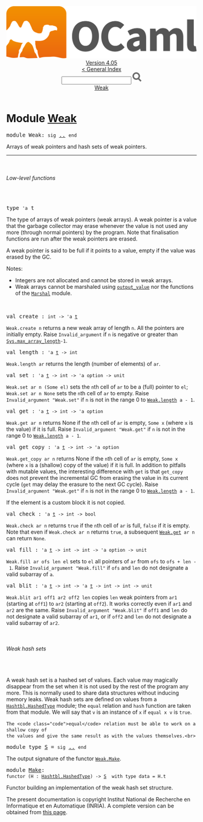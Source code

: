 <!-- ((! set title API !)) ((! set documentation !)) ((! set api !)) ((! set nobreadcrumb !)) -->
<div class="api"><header><nav class="toc brand"><a class="brand" href="https://ocaml.org/"><img src="colour-logo-gray.svg" class="svg" alt="OCaml"></a></nav><nav class="toc"><div class="toc_version"><a href="/docs" id="version-select">Version 4.05</a></div><a href="index.html">&lt; General Index</a><div class="api_search"><input type="text" name="apisearch" id="api_search" oninput="mySearch(false);" onkeypress="this.oninput();" onclick="this.oninput();" onpaste="this.oninput();">
<img src="search_icon.svg" alt="Search" class="svg" onclick="mySearch(false)"></div>
<div id="search_results"></div><div class="toc_title"><a href="#top">Weak</a></div><ul></ul></nav></header>

<h1>Module <a href="type_Weak.html">Weak</a></h1>

<pre><span class="keyword">module</span> Weak: <code class="code"><span class="keyword">sig</span></code> <a href="Weak.html">..</a> <code class="code"><span class="keyword">end</span></code></pre><div class="info module top">
Arrays of weak pointers and hash sets of weak pointers.<br>
</div>
<hr width="100%">
<br>
<h6 id="6_Lowlevelfunctions">Low-level functions</h6><br>

<pre><span id="TYPEt"><span class="keyword">type</span> <code class="type">'a</code> t</span> </pre>
<div class="info ">
The type of arrays of weak pointers (weak arrays).  A weak
   pointer is a value that the garbage collector may erase whenever
   the value is not used any more (through normal pointers) by the
   program.  Note that finalisation functions are run after the
   weak pointers are erased.
<p>

   A weak pointer is said to be full if it points to a value,
   empty if the value was erased by the GC.
</p><p>

   Notes:</p><ul>
<li>Integers are not allocated and cannot be stored in weak arrays.</li>
<li>Weak arrays cannot be marshaled using <a href="Pervasives.html#VALoutput_value"><code class="code">output_value</code></a>
     nor the functions of the <a href="Marshal.html"><code class="code"><span class="constructor">Marshal</span></code></a> module.</li>
</ul>
<br>
</div>


<pre><span id="VALcreate"><span class="keyword">val</span> create</span> : <code class="type">int -&gt; 'a <a href="Weak.html#TYPEt">t</a></code></pre><div class="info ">
<code class="code"><span class="constructor">Weak</span>.create&nbsp;n</code> returns a new weak array of length <code class="code">n</code>.
   All the pointers are initially empty.  Raise <code class="code"><span class="constructor">Invalid_argument</span></code>
   if <code class="code">n</code> is negative or greater than <a href="Sys.html#VALmax_array_length"><code class="code"><span class="constructor">Sys</span>.max_array_length</code></a><code class="code">-1</code>.<br>
</div>

<pre><span id="VALlength"><span class="keyword">val</span> length</span> : <code class="type">'a <a href="Weak.html#TYPEt">t</a> -&gt; int</code></pre><div class="info ">
<code class="code"><span class="constructor">Weak</span>.length&nbsp;ar</code> returns the length (number of elements) of
   <code class="code">ar</code>.<br>
</div>

<pre><span id="VALset"><span class="keyword">val</span> set</span> : <code class="type">'a <a href="Weak.html#TYPEt">t</a> -&gt; int -&gt; 'a option -&gt; unit</code></pre><div class="info ">
<code class="code"><span class="constructor">Weak</span>.set&nbsp;ar&nbsp;n&nbsp;(<span class="constructor">Some</span>&nbsp;el)</code> sets the <code class="code">n</code>th cell of <code class="code">ar</code> to be a
   (full) pointer to <code class="code">el</code>; <code class="code"><span class="constructor">Weak</span>.set&nbsp;ar&nbsp;n&nbsp;<span class="constructor">None</span></code> sets the <code class="code">n</code>th
   cell of <code class="code">ar</code> to empty.
   Raise <code class="code"><span class="constructor">Invalid_argument</span>&nbsp;<span class="string">"Weak.set"</span></code> if <code class="code">n</code> is not in the range
   0 to <a href="Weak.html#VALlength"><code class="code"><span class="constructor">Weak</span>.length</code></a><code class="code">&nbsp;a&nbsp;-&nbsp;1</code>.<br>
</div>

<pre><span id="VALget"><span class="keyword">val</span> get</span> : <code class="type">'a <a href="Weak.html#TYPEt">t</a> -&gt; int -&gt; 'a option</code></pre><div class="info ">
<code class="code"><span class="constructor">Weak</span>.get&nbsp;ar&nbsp;n</code> returns None if the <code class="code">n</code>th cell of <code class="code">ar</code> is
   empty, <code class="code"><span class="constructor">Some</span>&nbsp;x</code> (where <code class="code">x</code> is the value) if it is full.
   Raise <code class="code"><span class="constructor">Invalid_argument</span>&nbsp;<span class="string">"Weak.get"</span></code> if <code class="code">n</code> is not in the range
   0 to <a href="Weak.html#VALlength"><code class="code"><span class="constructor">Weak</span>.length</code></a><code class="code">&nbsp;a&nbsp;-&nbsp;1</code>.<br>
</div>

<pre><span id="VALget_copy"><span class="keyword">val</span> get_copy</span> : <code class="type">'a <a href="Weak.html#TYPEt">t</a> -&gt; int -&gt; 'a option</code></pre><div class="info ">
<code class="code"><span class="constructor">Weak</span>.get_copy&nbsp;ar&nbsp;n</code> returns None if the <code class="code">n</code>th cell of <code class="code">ar</code> is
   empty, <code class="code"><span class="constructor">Some</span>&nbsp;x</code> (where <code class="code">x</code> is a (shallow) copy of the value) if
   it is full.
   In addition to pitfalls with mutable values, the interesting
   difference with <code class="code">get</code> is that <code class="code">get_copy</code> does not prevent
   the incremental GC from erasing the value in its current cycle
   (<code class="code">get</code> may delay the erasure to the next GC cycle).
   Raise <code class="code"><span class="constructor">Invalid_argument</span>&nbsp;<span class="string">"Weak.get"</span></code> if <code class="code">n</code> is not in the range
   0 to <a href="Weak.html#VALlength"><code class="code"><span class="constructor">Weak</span>.length</code></a><code class="code">&nbsp;a&nbsp;-&nbsp;1</code>.
<p>

   If the element is a custom block it is not copied.<br>
</p></div>

<pre><span id="VALcheck"><span class="keyword">val</span> check</span> : <code class="type">'a <a href="Weak.html#TYPEt">t</a> -&gt; int -&gt; bool</code></pre><div class="info ">
<code class="code"><span class="constructor">Weak</span>.check&nbsp;ar&nbsp;n</code> returns <code class="code"><span class="keyword">true</span></code> if the <code class="code">n</code>th cell of <code class="code">ar</code> is
   full, <code class="code"><span class="keyword">false</span></code> if it is empty.  Note that even if <code class="code"><span class="constructor">Weak</span>.check&nbsp;ar&nbsp;n</code>
   returns <code class="code"><span class="keyword">true</span></code>, a subsequent <a href="Weak.html#VALget"><code class="code"><span class="constructor">Weak</span>.get</code></a><code class="code">&nbsp;ar&nbsp;n</code> can return <code class="code"><span class="constructor">None</span></code>.<br>
</div>

<pre><span id="VALfill"><span class="keyword">val</span> fill</span> : <code class="type">'a <a href="Weak.html#TYPEt">t</a> -&gt; int -&gt; int -&gt; 'a option -&gt; unit</code></pre><div class="info ">
<code class="code"><span class="constructor">Weak</span>.fill&nbsp;ar&nbsp;ofs&nbsp;len&nbsp;el</code> sets to <code class="code">el</code> all pointers of <code class="code">ar</code> from
   <code class="code">ofs</code> to <code class="code">ofs&nbsp;+&nbsp;len&nbsp;-&nbsp;1</code>.  Raise <code class="code"><span class="constructor">Invalid_argument</span>&nbsp;<span class="string">"Weak.fill"</span></code>
   if <code class="code">ofs</code> and <code class="code">len</code> do not designate a valid subarray of <code class="code">a</code>.<br>
</div>

<pre><span id="VALblit"><span class="keyword">val</span> blit</span> : <code class="type">'a <a href="Weak.html#TYPEt">t</a> -&gt; int -&gt; 'a <a href="Weak.html#TYPEt">t</a> -&gt; int -&gt; int -&gt; unit</code></pre><div class="info ">
<code class="code"><span class="constructor">Weak</span>.blit&nbsp;ar1&nbsp;off1&nbsp;ar2&nbsp;off2&nbsp;len</code> copies <code class="code">len</code> weak pointers
   from <code class="code">ar1</code> (starting at <code class="code">off1</code>) to <code class="code">ar2</code> (starting at <code class="code">off2</code>).
   It works correctly even if <code class="code">ar1</code> and <code class="code">ar2</code> are the same.
   Raise <code class="code"><span class="constructor">Invalid_argument</span>&nbsp;<span class="string">"Weak.blit"</span></code> if <code class="code">off1</code> and <code class="code">len</code> do
   not designate a valid subarray of <code class="code">ar1</code>, or if <code class="code">off2</code> and <code class="code">len</code>
   do not designate a valid subarray of <code class="code">ar2</code>.<br>
</div>
<br>
<h6 id="6_Weakhashsets">Weak hash sets</h6><br>
<br>
A weak hash set is a hashed set of values.  Each value may
    magically disappear from the set when it is not used by the
    rest of the program any more.  This is normally used to share
    data structures without inducing memory leaks.
    Weak hash sets are defined on values from a <a href="Hashtbl.HashedType.html"><code class="code"><span class="constructor">Hashtbl</span>.<span class="constructor">HashedType</span></code></a>
    module; the <code class="code">equal</code> relation and <code class="code">hash</code> function are taken from that
    module.  We will say that <code class="code">v</code> is an instance of <code class="code">x</code> if <code class="code">equal&nbsp;x&nbsp;v</code>
    is <code class="code"><span class="keyword">true</span></code>.
<p>

    The <code class="code">equal</code> relation must be able to work on a shallow copy of
    the values and give the same result as with the values themselves.<br>

</p><pre><span class="keyword">module type</span> <a href="Weak.S.html">S</a> = <code class="code"><span class="keyword">sig</span></code> <a href="Weak.S.html">..</a> <code class="code"><span class="keyword">end</span></code></pre><div class="info">
The output signature of the functor <a href="Weak.Make.html"><code class="code"><span class="constructor">Weak</span>.<span class="constructor">Make</span></code></a>.
</div>

<pre><span class="keyword">module</span> <a href="Weak.Make.html">Make</a>: <div class="sig_block"><code class="code"><span class="keyword">functor</span>&nbsp;(</code><code class="code"><span class="constructor">H</span></code><code class="code">&nbsp;:&nbsp;</code><code class="type"><a href="Hashtbl.HashedType.html">Hashtbl.HashedType</a></code><code class="code">)&nbsp;<span class="keywordsign">-&gt;</span>&nbsp;</code><code class="type"><a href="Weak.S.html">S</a></code><code class="type">  with type data = H.t</code></div></pre><div class="info">
Functor building an implementation of the weak hash set structure.
</div>
<div class="copyright">The present documentation is copyright Institut National de Recherche en Informatique et en Automatique (INRIA). A complete version can be obtained from <a href="http://caml.inria.fr/pub/docs/manual-ocaml/">this page</a>.</div></div>